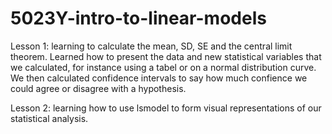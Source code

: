 # 5023Y-intro-to-linear-models

Lesson 1: learning to calculate the mean, SD, SE and the central limit theorem. Learned how to present the data and new statistical variables that we calculated, for instance using a tabel or on a normal distribution curve. We then calculated confidence intervals to say how much confience we could agree or disagree with a hypothesis. 

Lesson 2: learning how to use lsmodel to form visual representations of our statistical analysis.
